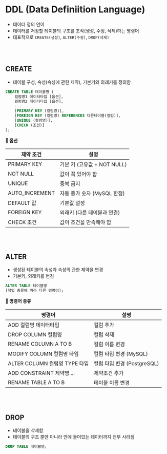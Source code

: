 # DDL (Data Definiition Language)
* 데이터 정의 언어 
* 데이터를 저장할 테이블의 구조를 조작(생성, 수정, 삭제)하는 명령어
* 대표적으로 `CREATE(생성)`, `ALTER(수정)`, `DROP(삭제)` 

<br></br>

## CREATE 
* 테이블 구성, 속성(속성에 관한 제약), 기본키와 외래키를 정의함
```sql
CREATE TABLE 테이블명 (
    컬럼명1 데이터타입 [옵션],
    컬럼명2 데이터타입 [옵션],
    ...
    [PRIMARY KEY (컬럼명)],
    [FOREIGN KEY (컬럼명) REFERENCES 다른테이블(컬럼)],
    [UNIQUE (컬럼명)],
    [CHECK (조건)]
);
```
**🔩 옵션**

| 제약 조건        | 설명                                 |
|------------------|--------------------------------------|
| PRIMARY KEY      | 기본 키 (고유값 + NOT NULL)           |
| NOT NULL         | 값이 꼭 있어야 함                    |
| UNIQUE           | 중복 금지                            |
| AUTO_INCREMENT   | 자동 증가 숫자 (MySQL 한정)          |
| DEFAULT 값       | 기본값 설정                          |
| FOREIGN KEY      | 외래키 (다른 테이블과 연결)           |
| CHECK 조건       | 값이 조건을 만족해야 함               |

<br></br>

## ALTER 
* 생성된 테이블의 속성과 속성의 관한 제약을 변경
* 기본키, 외래키를 변경
```sql
ALTER TABLE 테이블명
[작업 종류에 따라 다른 명령어];
```
**🔩 명령어 종류**

| 명령어                           | 설명              |
|-------------------------------|-------------------|
| ADD 컬럼명 데이터타입         | 컬럼 추가         |
| DROP COLUMN 컬럼명            | 컬럼 삭제         |
| RENAME COLUMN A TO B          | 컬럼 이름 변경     |
| MODIFY COLUMN 컬럼명 타입     | 컬럼 타입 변경 (MySQL) |
| ALTER COLUMN 컬럼명 TYPE 타입 | 컬럼 타입 변경 (PostgreSQL) |
| ADD CONSTRAINT 제약명 ...     | 제약조건 추가     |
| RENAME TABLE A TO B           | 테이블 이름 변경   |

<br></br>

## DROP
* 테이블을 삭제함
* 테이블의 구조 뿐만 아니라 안에 들어있는 데이터까지 전부 사라짐
```sql
DROP TABLE 테이블명;
```